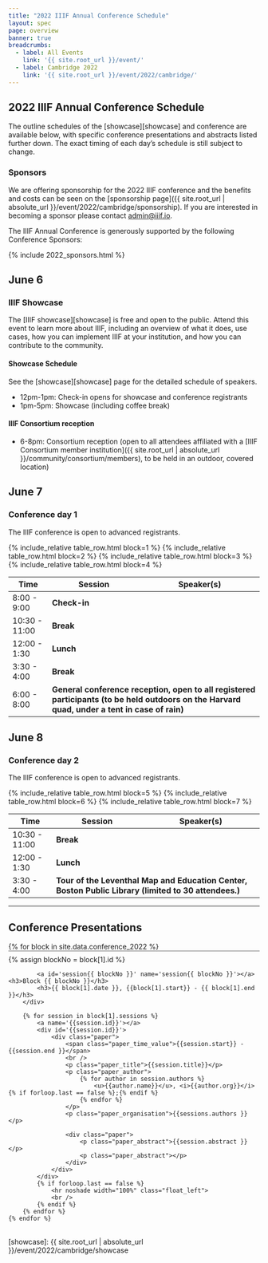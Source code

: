 ```yaml
---
title: "2022 IIIF Annual Conference Schedule"
layout: spec
page: overview
banner: true 
breadcrumbs:
  - label: All Events
    link: '{{ site.root_url }}/event/'
  - label: Cambridge 2022
    link: '{{ site.root_url }}/event/2022/cambridge/'
---
```


## 2022 IIIF Annual Conference Schedule

The outline schedules of the [showcase][showcase] and conference are available below, with specific conference presentations and abstracts listed further down. The exact timing of each day’s schedule is still subject to change.

<!-- ### **Register**

* Please register for both the showcase (free and open to all) and conference using Conftool. Payment must be submitted following your registration via Paypal using a credit card number, or via check. You can register [here](https://www.conftool.org/iiif2022/index.php?page=index).


* Registration for the IIIF showcase is free.
* Registration for the conference is $375 for a general ticket, $240 for a [consortium members]({{ site.root_url | absolute_url }}/community/consortium) ticket, and $100 for a student/discount ticket. -->

### **Sponsors**

We are offering sponsorship for the 2022 IIIF conference and the benefits and costs can be seen on the [sponsorship page]({{ site.root_url | absolute_url }}/event/2022/cambridge/sponsorship). If you are interested in becoming a sponsor please contact [admin@iiif.io](mailto:admin@iiif.io).

The IIIF Annual Conference is generously supported by the following Conference Sponsors:

{% include 2022_sponsors.html %}


## June 6 
### IIIF Showcase

The [IIIF showcase][showcase] is free and open to the public. Attend this event to learn more about IIIF, including an overview of what it does, use cases, how you can implement IIIF at your institution, and how you can contribute to the community.

#### Showcase Schedule 

See the [showcase][showcase] page for the detailed schedule of speakers.

* 12pm-1pm: Check-in opens for showcase and conference registrants
* 1pm-5pm: Showcase (including coffee break)
  

#### IIIF Consortium reception

* 6-8pm: Consortium reception (open to all attendees affiliated with a [IIIF Consortium member institution]({{ site.root_url | absolute_url }}/community/consortium/members), to be held in an outdoor, covered location)


## June 7

### Conference day 1

The IIIF conference is open to advanced registrants.

<table class="api-table">
    <thead>
        <tr>
            <th>Time</th>
            <th>Session</th>
            <th>Speaker(s)</th>
        </tr>
    </thead>
    <tr>
        <td>8:00 - 9:00</td>
        <td colspan="2"><b>Check-in</b></td>
    </tr>    
    {% include_relative table_row.html block=1 %}
    <tr>
        <td>10:30 - 11:00</td>
        <td colspan="2"><b>Break</b></td>
    </tr>    
    {% include_relative table_row.html block=2 %}
    <tr>
        <td>12:00 - 1:30</td>
        <td colspan="2"><b>Lunch</b></td>
    </tr>    
    {% include_relative table_row.html block=3 %}
    <tr>
        <td>3:30 - 4:00</td>
        <td colspan="2"><b>Break</b></td>
    </tr>    
    {% include_relative table_row.html block=4 %}
    <tr>
        <td>6:00 - 8:00</td>
        <td colspan="2"><b>General conference reception, open to all registered participants (to be held outdoors on the Harvard quad, under a tent in case of rain)</b></td>
    </tr>
</table>

## June 8

### Conference day 2

The IIIF conference is open to advanced registrants.

<table class="api-table">
    <thead>
        <tr>
            <th>Time</th>
            <th>Session</th>
            <th>Speaker(s)</th>
        </tr>
    </thead>
    {% include_relative table_row.html block=5 %}
    <tr>
        <td>10:30 - 11:00</td>
        <td colspan="2"><b>Break</b></td>
    </tr>    
    {% include_relative table_row.html block=6 %}
    <tr>
        <td>12:00 - 1:30</td>
        <td colspan="2"><b>Lunch</b></td>
    </tr>    
    {% include_relative table_row.html block=7 %}
    <tr>
        <td>3:30 - 4:00</td>
        <td colspan="2"><b>Tour of the Leventhal Map and Education Center, Boston Public Library (limited to 30 attendees.)</b></td>
    </tr>    
</table>

---

<style>
  .paper_time_value {font-weight: bold;}
  .paper_abstract {
    /*display: none;*/
    padding: 0 0 0 10%;
  }
  .paper_title {
    font-weight: bold;
    font-size: 1.5rem !important;
   }
</style>

## Conference Presentations

<div class="topline_printonly left">
    {% for block in site.data.conference_2022 %}
        <div class='navbar_breadcrumb' style='float:none; width:auto; padding:8px 0 3px 0; border: 0; border-top: 1px solid #666666;'>
            {% assign blockNo = block[1].id %}

            <a id='session{{ blockNo }}' name='session{{ blockNo }}'></a><h3>Block {{ blockNo }}</h3>
            <h3>{{ block[1].date }}, {{block[1].start}} - {{ block[1].end }}</h3>
        </div>

        {% for session in block[1].sessions %}
            <a name='{{session.id}}'></a>
            <div id='{{session.id}}'>
                <div class="paper">
                    <span class="paper_time_value">{{session.start}} - {{session.end }}</span>
                    <br />
                    <p class="paper_title">{{session.title}}</p>
                    <p class="paper_author">
                        {% for author in session.authors %}
                            <u>{{author.name}}</u>, <i>{{author.org}}</i>{% if forloop.last == false %};{% endif %}
                        {% endfor %}
                    </p>
                    <p class="paper_organisation">{{sessions.authors }}</p>

                    <div class="paper">
                        <p class="paper_abstract">{{session.abstract }}</p>
                        <p class="paper_abstract"></p>
                    </div>
                </div>
            </div>
            {% if forloop.last == false %}
                <hr noshade width="100%" class="float_left">
                <br />
            {% endif %}
        {% endfor %}        
    {% endfor %}        
</div>

[showcase]: {{ site.root_url | absolute_url }}/event/2022/cambridge/showcase
